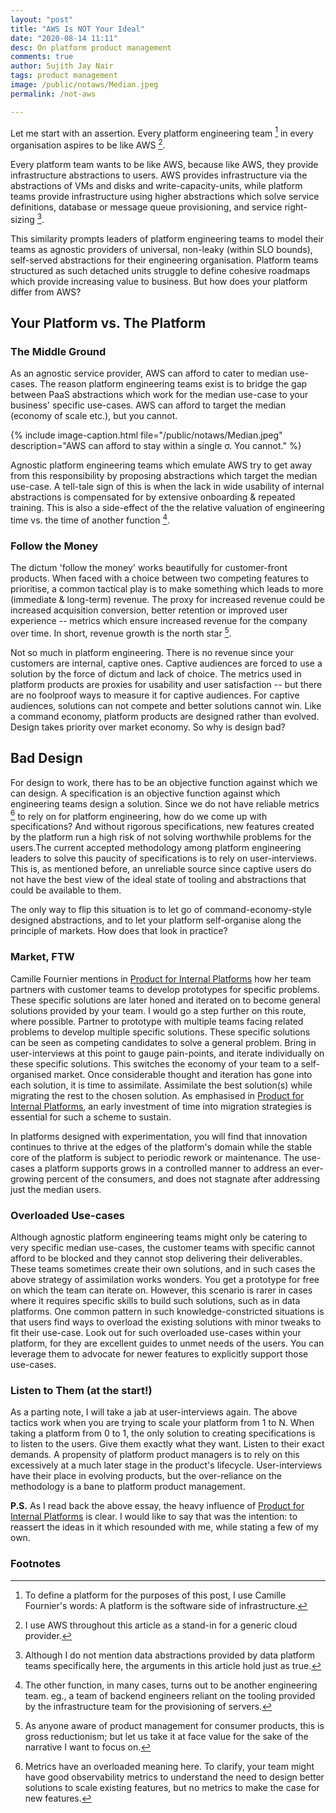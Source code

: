 ```yaml
---
layout: "post"
title: "AWS Is NOT Your Ideal"
date: "2020-08-14 11:11"
desc: On platform product management
comments: true
author: Sujith Jay Nair
tags: product management
image: /public/notaws/Median.jpeg
permalink: /not-aws

---
```

Let me start with an assertion. Every platform engineering team [^1] in every organisation aspires to be like AWS [^2].

Every platform team wants to be like AWS, because like AWS, they provide infrastructure abstractions to users. AWS provides infrastructure via the abstractions of VMs and disks and write-capacity-units, while platform teams provide infrastructure using higher abstractions which solve service definitions, database or message queue provisioning, and service right-sizing [^3].


This similarity prompts leaders of platform engineering teams to model their teams as agnostic providers of universal, non-leaky (within SLO bounds), self-served abstractions for their engineering organisation. Platform teams structured as such detached units struggle to define cohesive roadmaps which provide increasing value to business. But how does your platform differ from AWS?

## Your Platform vs. The Platform

### The Middle Ground
As an agnostic service provider, AWS can afford to cater to median use-cases. The reason platform engineering teams exist is to bridge the gap between PaaS abstractions which work for the median use-case to your business' specific use-cases. AWS can afford to target the median (economy of scale etc.), but you cannot.

{% include image-caption.html file="/public/notaws/Median.jpeg" description="AWS can afford to stay within a single σ. You cannot." %}

Agnostic platform engineering teams which emulate AWS try to get away from this responsibility by proposing abstractions which target the median use-case. A tell-tale sign of this is when the lack in wide usability of internal abstractions is compensated for by extensive onboarding & repeated training. This is also a side-effect of the the relative valuation of engineering time vs. the time of another function [^4].

### Follow the Money
The dictum 'follow the money' works beautifully for customer-front products. When faced with a choice between two competing features to prioritise, a common tactical play is to make something which leads to more (immediate & long-term) revenue. The proxy for increased revenue could be increased acquisition conversion, better retention or improved user experience -- metrics which ensure increased revenue for the company over time. In short, revenue growth is the north star [^5].

Not so much in platform engineering. There is no revenue since your customers are internal, captive ones. Captive audiences are forced to use a solution by the force of dictum and lack of choice. The metrics used in platform products are proxies for usability and user satisfaction -- but there are no foolproof ways to measure it for captive audiences. For captive audiences, solutions can not compete and better solutions cannot win. Like a command economy, platform products are designed rather than evolved. Design takes priority over market economy. So why is design bad?

## Bad Design
For design to work, there has to be an objective function against which we can design. A specification is an objective function against which engineering teams design a solution. Since we do not have reliable metrics [^6] to rely on for platform engineering, how do we come up with specifications? And without rigorous specifications, new features created by the platform run a high risk of not solving worthwhile problems for the users.The current accepted methodology among platform engineering leaders to solve this paucity of specifications is to rely on user-interviews. This is, as mentioned before, an unreliable source since captive users do not have the best view of the ideal state of tooling and abstractions that could be available to them.

The only way to flip this situation is to let go of command-economy-style designed abstractions, and to let your platform self-organise along the principle of markets. How does that look in practice?

### Market, FTW
Camille Fournier mentions in [Product for Internal Platforms](https://medium.com/@skamille/product-for-internal-platforms-9205c3a08142) how her team partners with customer teams to develop prototypes for specific problems. These specific solutions are later honed and iterated on to become general solutions provided by your team. I would go a step further on this route, where possible. Partner to prototype with multiple teams facing related problems to develop multiple specific solutions. These specific solutions can be seen as competing candidates to solve a general problem. Bring in user-interviews at this point to gauge pain-points, and iterate individually on these specific solutions. This switches the economy of your team to a self-organised market. Once considerable thought and iteration has gone into each solution, it is time to assimilate. Assimilate the best solution(s) while migrating the rest to the chosen solution. As emphasised in [Product for Internal Platforms](https://medium.com/@skamille/product-for-internal-platforms-9205c3a08142), an early investment of time into migration strategies is essential for such a scheme to sustain.

In platforms designed with experimentation, you will find that innovation continues to thrive at the edges of the platform's domain while the stable core of the platform is subject to periodic rework or maintenance. The use-cases a platform supports grows in a controlled manner to address an ever-growing percent of the consumers, and does not stagnate after addressing just the median users.

### Overloaded Use-cases
Although agnostic platform engineering teams might only be catering to very specific median use-cases, the customer teams with specific cannot afford to be blocked and they cannot stop delivering their deliverables. These teams sometimes create their own solutions, and in such cases the above strategy of assimilation works wonders. You get a prototype for free on which the team can iterate on. However, this scenario is rarer in cases where it requires specific skills to build such solutions, such as in data platforms. One common pattern in such knowledge-constricted situations is that users find ways to overload the existing solutions with minor tweaks to fit their use-case. Look out for such overloaded use-cases within your platform, for they are excellent guides to unmet needs of the users. You can leverage them to advocate for newer features to explicitly support those use-cases.

### Listen to Them (at the start!)
As a parting note, I will take a jab at user-interviews again. The above tactics work when you are trying to scale your platform from 1 to N. When taking a platform from 0 to 1, the only solution to creating specifications is to listen to the users. Give them exactly what they want. Listen to their exact demands. A propensity of platform product managers is to rely on this excessively at a much later stage in the product's lifecycle. User-interviews have their place in evolving products, but the over-reliance on the methodology is a bane to platform product management.

**P.S.** As I read back the above essay, the heavy influence of [Product for Internal Platforms](https://medium.com/@skamille/product-for-internal-platforms-9205c3a08142) is clear. I would like to say that was the intention: to reassert the ideas in it which resounded with me, while stating a few of my own.




### Footnotes
[^1]: To define a platform for the purposes of this post, I use Camille Fournier's words: A platform is the software side of infrastructure.
[^2]: I use AWS throughout this article as a stand-in for a generic cloud provider.
[^3]: Although I do not mention data abstractions provided by data platform teams specifically here, the arguments in this article hold just as true.
[^4]: The other function, in many cases, turns out to be another engineering team. eg., a team of backend engineers reliant on the tooling provided by the infrastructure team for the provisioning of servers.
[^5]: As anyone aware of product management for consumer products, this is gross reductionism; but let us take it at face value for the sake of the narrative I want to focus on.
[^6]: Metrics have an overloaded meaning here. To clarify, your team might have good observability metrics to understand the need to design better solutions to scale existing features, but no metrics to make the case for new features.
